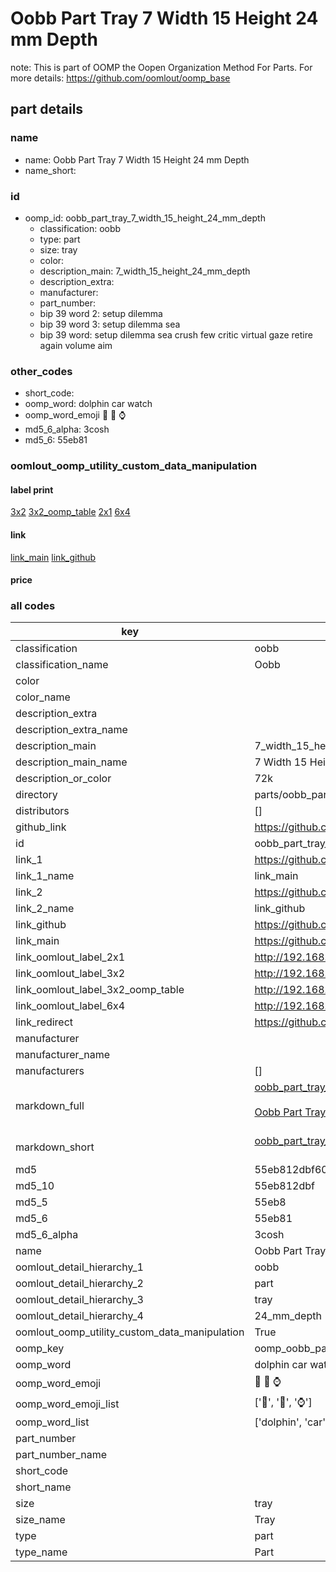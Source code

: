 # Oobb Part Tray 7 Width 15 Height 24 mm Depth  

note: This is part of OOMP the Oopen Organization Method For Parts. For more details: https://github.com/oomlout/oomp_base

##  part details
  







### name
* name: Oobb Part Tray 7 Width 15 Height 24 mm Depth
* name_short: 
### id
* oomp_id: oobb_part_tray_7_width_15_height_24_mm_depth
  * classification: oobb
  * type: part
  * size: tray
  * color: 
  * description_main: 7_width_15_height_24_mm_depth
  * description_extra: 
  * manufacturer: 
  * part_number: 
  * bip 39 word 2: setup dilemma
  * bip 39 word 3: setup dilemma sea
  * bip 39 word: setup dilemma sea crush few critic virtual gaze retire again volume aim

### other_codes
* short_code: 
* oomp_word: dolphin car watch
* oomp_word_emoji :dolphin: :car: :watch:
* md5_6_alpha: 3cosh
* md5_6: 55eb81






### oomlout_oomp_utility_custom_data_manipulation
#### label print
[3x2](http://192.168.1.245:1112/?label=oomp%203cosh)
[3x2_oomp_table](http://192.168.1.108:1112/?label=oomp%203cosh)
[2x1](http://192.168.1.242:1112/?label=oomp%203cosh)
[6x4](http://192.168.1.55:1112/?label=oomp%203cosh)    

#### link

[link_main](https://github.com/oomlout/oomlout_oomp_version_1_messy/tree/main/parts/oobb_part_tray_7_width_15_height_24_mm_depth) [link_github](https://github.com/oomlout/oomlout_oomp_version_1_messy/tree/main/parts/oobb_part_tray_7_width_15_height_24_mm_depth)                             

#### price







### all codes 
| key | value |  
| --- | --- |  
| classification | oobb |  
| classification_name | Oobb |  
| color |  |  
| color_name |  |  
| description_extra |  |  
| description_extra_name |  |  
| description_main | 7_width_15_height_24_mm_depth |  
| description_main_name | 7 Width 15 Height 24 mm Depth |  
| description_or_color | 72k |  
| directory | parts/oobb_part_tray_7_width_15_height_24_mm_depth |  
| distributors | [] |  
| github_link | https://github.com/oomlout/oomlout_oomp_part_src/tree/main/parts/oobb_part_tray_7_width_15_height_24_mm_depth |  
| id | oobb_part_tray_7_width_15_height_24_mm_depth |  
| link_1 | https://github.com/oomlout/oomlout_oomp_version_1_messy/tree/main/parts/oobb_part_tray_7_width_15_height_24_mm_depth |  
| link_1_name | link_main |  
| link_2 | https://github.com/oomlout/oomlout_oomp_version_1_messy/tree/main/parts/oobb_part_tray_7_width_15_height_24_mm_depth |  
| link_2_name | link_github |  
| link_github | https://github.com/oomlout/oomlout_oomp_version_1_messy/tree/main/parts/oobb_part_tray_7_width_15_height_24_mm_depth |  
| link_main | https://github.com/oomlout/oomlout_oomp_version_1_messy/tree/main/parts/oobb_part_tray_7_width_15_height_24_mm_depth |  
| link_oomlout_label_2x1 | http://192.168.1.242:1112/?label=oomp%203cosh |  
| link_oomlout_label_3x2 | http://192.168.1.245:1112/?label=oomp%203cosh |  
| link_oomlout_label_3x2_oomp_table | http://192.168.1.108:1112/?label=oomp%203cosh |  
| link_oomlout_label_6x4 | http://192.168.1.55:1112/?label=oomp%203cosh |  
| link_redirect | https://github.com/oomlout/oomlout_oomp_version_1_messy/tree/main/parts/oobb_part_tray_7_width_15_height_24_mm_depth |  
| manufacturer |  |  
| manufacturer_name |  |  
| manufacturers | [] |  
| markdown_full | [oobb_part_tray_7_width_15_height_24_mm_depth](none)<br>[](none)<br>[Oobb Part Tray 7 Width 15 Height 24 Mm Depth](none)<br><br> |  
| markdown_short | [oobb_part_tray_7_width_15_height_24_mm_depth](none)<br><br> |  
| md5 | 55eb812dbf60be8ccf2ac35183cf8e24 |  
| md5_10 | 55eb812dbf |  
| md5_5 | 55eb8 |  
| md5_6 | 55eb81 |  
| md5_6_alpha | 3cosh |  
| name | Oobb Part Tray 7 Width 15 Height 24 mm Depth |  
| oomlout_detail_hierarchy_1 | oobb |  
| oomlout_detail_hierarchy_2 | part |  
| oomlout_detail_hierarchy_3 | tray |  
| oomlout_detail_hierarchy_4 | 24_mm_depth |  
| oomlout_oomp_utility_custom_data_manipulation | True |  
| oomp_key | oomp_oobb_part_tray_7_width_15_height_24_mm_depth |  
| oomp_word | dolphin car watch |  
| oomp_word_emoji | :dolphin: :car: :watch: |  
| oomp_word_emoji_list | [':dolphin:', ':car:', ':watch:'] |  
| oomp_word_list | ['dolphin', 'car', 'watch'] |  
| part_number |  |  
| part_number_name |  |  
| short_code |  |  
| short_name |  |  
| size | tray |  
| size_name | Tray |  
| type | part |  
| type_name | Part |  
